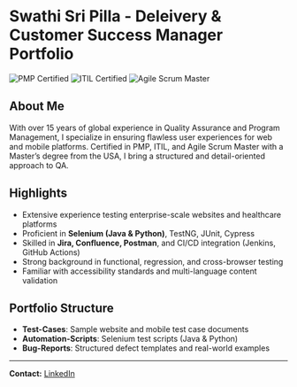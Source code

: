 # Swathi Sri Pilla - Deleivery & Customer Success Manager Portfolio

![PMP Certified](https://img.shields.io/badge/Certified-PMP-blue)
![ITIL Certified](https://img.shields.io/badge/Certified-ITIL-green)
![Agile Scrum Master](https://img.shields.io/badge/Certified-Scrum_Master-orange)

## About Me
With over 15 years of global experience in Quality Assurance and Program Management, I specialize in ensuring flawless user experiences for web and mobile platforms. 
Certified in PMP, ITIL, and Agile Scrum Master with a Master’s degree from the USA, I bring a structured and detail-oriented approach to QA.

## Highlights
- Extensive experience testing enterprise-scale websites and healthcare platforms
- Proficient in **Selenium (Java & Python)**, TestNG, JUnit, Cypress
- Skilled in **Jira, Confluence, Postman**, and CI/CD integration (Jenkins, GitHub Actions)
- Strong background in functional, regression, and cross-browser testing
- Familiar with accessibility standards and multi-language content validation

## Portfolio Structure
- **Test-Cases**: Sample website and mobile test case documents
- **Automation-Scripts**: Selenium test scripts (Java & Python)
- **Bug-Reports**: Structured defect templates and real-world examples

---
**Contact:** [LinkedIn](https://www.linkedin.com/in/swattisripilla)  
